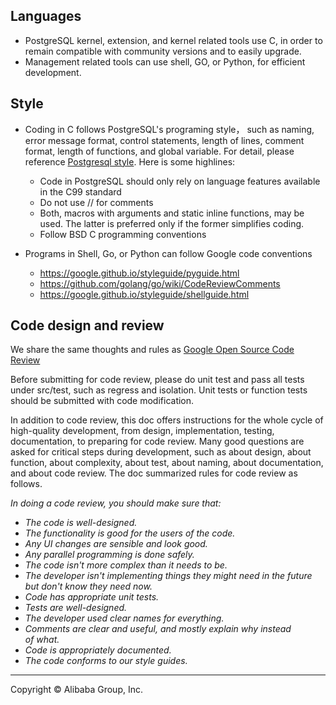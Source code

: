 ## Languages
* PostgreSQL kernel, extension, and kernel related tools use C, in order to remain compatible with community versions and to easily upgrade. 
* Management related tools can use shell, GO, or Python, for efficient development. 

## Style
* Coding in C follows PostgreSQL's programing style， such as naming, error message format, control statements, length of lines, comment format, length of functions, and global variable. For detail, please reference [Postgresql style](https://www.postgresql.org/docs/12/source.html). Here is some highlines: 
  * Code in PostgreSQL should only rely on language features available in the C99 standard
  * Do not use // for comments
  * Both, macros with arguments and static inline functions, may be used. The latter is preferred only if the former simplifies coding.
  * Follow BSD C programming conventions

* Programs in Shell, Go, or Python can follow Google code conventions
  * https://google.github.io/styleguide/pyguide.html
  * https://github.com/golang/go/wiki/CodeReviewComments
  * https://google.github.io/styleguide/shellguide.html

## Code design and review

We share the same thoughts and rules as [Google Open Source Code Review](https://github.com/google/eng-practices/blob/master/review/index.md)

Before submitting for code review, please do unit test and pass all tests under src/test, such as regress and isolation. Unit tests or function tests should be submitted with code modification. 

In addition to code review, this doc offers instructions for the whole cycle of high-quality development,  from design, implementation, testing, documentation, to preparing for code review. Many good questions are asked for critical steps during development, such as about design, about function, about complexity, about test, about naming, about documentation, and about code review. The doc summarized rules for code review as follows. 

*In doing a code review, you should make sure that:*
  * *The code is well-designed.*
  * *The functionality is good for the users of the code.*
  * *Any UI changes are sensible and look good.*
  * *Any parallel programming is done safely.*
  * *The code isn't more complex than it needs to be.*
  * *The developer isn't implementing things they might need in the future but don't know they need now.*
  * *Code has appropriate unit tests.*
  * *Tests are well-designed.*
  * *The developer used clear names for everything.*
  * *Comments are clear and useful, and mostly explain why instead of what.*
  * *Code is appropriately documented.*
  * *The code conforms to our style guides.*

___

Copyright © Alibaba Group, Inc.